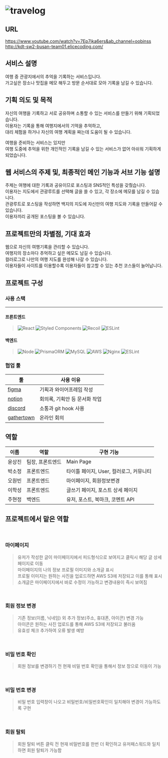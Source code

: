 # ![travelog](https://user-images.githubusercontent.com/80265536/181826144-fcd582ee-f000-4f4d-a55c-6fc5637d58b6.jpg)

## URL
https://www.youtube.com/watch?v=7Ep7jka6ers&ab_channel=oobinss <br>
http://kdt-sw2-busan-team01.elicecoding.com/

## 서비스 설명
여행 중 관광지에서의 추억을 기록하는 서비스입니다.  
가고싶은 장소나 맛집을 메모 해두고 방문 순서대로 모아 기록을 남길 수 있습니다. 

## 기획 의도 및 목적
자신의 여행을 기록하고 서로 공유하며 소통할 수 있는 서비스를 만들기 위해 기획되었습니다.  
이용자는 기록을 통해 여행지에서의 기억을 추억하고,  
대리 체험을 하거나 자신의 여행 계획을 짜는데 도움이 될 수 있습니다.  

여행을 준비하는 서비스는 있지만  
여행 도중에 추억을 위한 개인적인 기록을 남길 수 있는 서비스가 없어 아쉬워 기획하게 되었습니다.

## 웹 서비스의 주제 및, 최종적인 메인 기능과 서브 기능 설명
주제는 여행에 대한 기록과 공유이므로 포스팅과 SNS적인 특성을 갖췄습니다.  
이용자는 지도에서 관광루트를 선택해 글을 쓸 수 있고, 각 장소에 메모를 남길 수 있습니다.  
관광루트로 포스팅을 작성하면 백지의 지도에 자신만의 여행 지도와 기록을 만들어갈 수 있습니다.  
이용자끼리 공개된 포스팅을 볼 수 있습니다.

## 프로젝트만의 차별점, 기대 효과
웹으로 자신의 여행기록을 관리할 수 있습니다.  
여행지의 장소마다 추억하고 싶은 메모도 남길 수 있습니다.  
컬러로그로 나만의 여행 지도를 완성해 나갈 수 있습니다.  
이용자들이 사이트를 이용할수록 이용자들이 참고할 수 있는 추천 코스들이 늘어납니다.

## 프로젝트 구성

### 사용 스택
---
#### 프론트엔드
> ![React](https://img.shields.io/badge/react-%2320232a.svg?style=for-the-badge&logo=react&logoColor=%2361DAFB)
> ![Styled Components](https://img.shields.io/badge/styled--components-DB7093?style=for-the-badge&logo=styled-components&logoColor=white)
> ![Recoil](https://img.shields.io/badge/Recoil-DB7093?style=for-the-badge&logo=Recoil&logoColor=white)
> ![ESLint](https://img.shields.io/badge/ESLint-4B3263?style=for-the-badge&logo=eslint&logoColor=white)

#### 백엔드
> ![Node](https://img.shields.io/badge/Node-%2300f.svg?style=for-the-badge&logo=Node&logoColor=white)
> ![PrismaORM](https://img.shields.io/badge/PrismaORM-4B3263?style=for-the-badge&logo=PrismaORM&logoColor=white)
> ![MySQL](https://img.shields.io/badge/mysql-%2300f.svg?style=for-the-badge&logo=mysql&logoColor=white)
> ![AWS](https://img.shields.io/badge/AWS-%23FF9900.svg?style=for-the-badge&logo=amazon-aws&logoColor=white)
> ![Nginx](https://img.shields.io/badge/nginx-%23009639.svg?style=for-the-badge&logo=nginx&logoColor=white)
> ![ESLint](https://img.shields.io/badge/ESLint-4B3263?style=for-the-badge&logo=eslint&logoColor=white)

### 협업 툴

| 툴 | 사용 이유 | 
| ------ | ------ |
| [figma](https://www.figma.com/file/nILBlBoJHPI8YajW3vfw4Z/team1?node-id=0%3A1)     | 기획과 와이어프레임 작성   |
| [notion](https://www.notion.so/1-5c815b295a944821aab1cae6734128fc)   | 회의록, 기획안 등 문서화 작업 |
| [discord](https://img.shields.io/badge/discord-%23009639.svg?style=for-the-badge&logo=discord&logoColor=white)  | 소통과 git hook 사용  |
| [gathertown](https://img.shields.io/badge/gathertown-%23009639.svg?style=for-the-badge&logo=gathertown&logoColor=white)  | 온라인 회의 |

## 역할
| 이름 | 역할 | 구현 기능 | 
| ------ | ------ | ------ |
| 윤상진    |  팀장, 프론트엔드  | Main Page |
| 박소정   | 프론트엔드    | 타이틀 페이지, User, 컬러로그, 커뮤니티  |
| 오원빈   | 프론트엔드    | 마이페이지, 회원정보변경  |
| 이학성  | 프론트엔드        | 글쓰기 페이지, 포스트 상세 페이지 |
| 주현정 | 백엔드 | 유저, 포스트, 북마크, 코멘트 API |

## 프로젝트에서 맡은 역할

<br>

### 마이페이지

> 유저가 작성한 글이 마이페이지에서 피드형식으로 보여지고 클릭시 해당 글 상세 페이지로 이동 <br>
> 마이페이지의 나의 정보 프로필 이미지와 소개글 표시 <br>
> 프로필 이미지는 원하는 사진을 업로드하면 AWS S3에 저장되고 이를 통해 표시 <br>
> 소개글은 마이페이지에서 바로 수정이 가능하고 변경내용이 즉시 보여짐 <br>

<br>

### 회원 정보 변경

> 기존 정보(이름, 닉네임) 외 추가 정보(주소, 휴대폰, 아이콘) 변경 가능 <br>
> 아이콘은 원하는 사진 업로드를 통해 AWS S3에 저장되고 불러옴 <br>
> 유효성 체크 추가하여 오류 발생 예방
<br>

### 비밀 번호 확인

> 회원 정보를 변경하기 전 현재 비밀 번호 확인을 통해서 정보 창으로 이동이 가능

<br>

### 비밀 번호 변경

> 비밀 번호 입력창이 나오고 비밀번호/비밀번호확인이 일치해야 변경이 가능하도록 구현

<br>

### 회원 탈퇴

> 회원 탈퇴 버튼 클릭 전 현재 비밀번호를 한번 더 확인하고 유저패스워드와 일치하면 회원 탈퇴가 가능함

